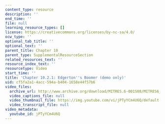 ```yaml
---
content_type: resource
description: ''
end_time: ''
file: null
learning_resource_types: []
license: https://creativecommons.org/licenses/by-nc-sa/4.0/
ocw_type: ''
optional_tab_title: ''
optional_text: ''
parent_title: Chapter 10
parent_type: SupplementalResourceSection
related_resources_text: ''
resource_index_text: ''
resourcetype: Video
start_time: ''
title: 'Chapter 10.2.1: Edgerton''s Boomer (demo only)'
uid: cf5fa2a1-4acc-594a-b404-1658e44f57b6
video_files:
  archive_url: http://www.archive.org/download/MITRES.6-001S08/MITRES6_001S08_10-2-1_demo_220k.mp4
  video_captions_file: null
  video_thumbnail_file: https://img.youtube.com/vi/jPTyYCm4U6Q/default.jpg
  video_transcript_file: null
video_metadata:
  youtube_id: jPTyYCm4U6Q
---
```

